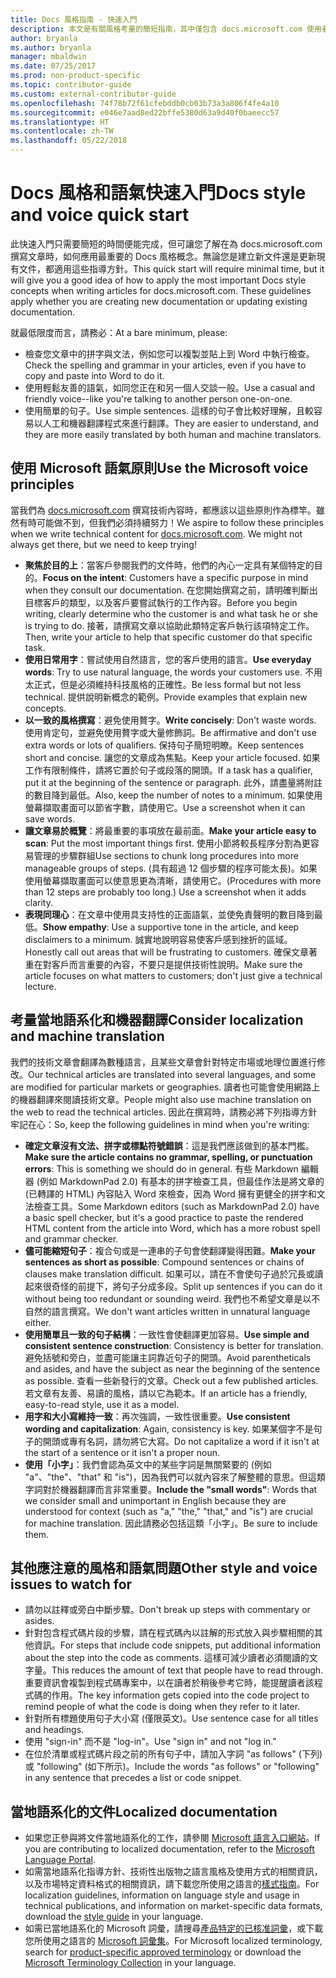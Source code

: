 ```yaml
---
title: Docs 風格指南 - 快速入門
description: 本文是有關風格考量的簡短指南，其中僅包含 docs.microsoft.com 使用者入門的基本主題。
author: bryanla
ms.author: bryanla
manager: mbaldwin
ms.date: 07/25/2017
ms.prod: non-product-specific
ms.topic: contributor-guide
ms.custom: external-contributor-guide
ms.openlocfilehash: 74f78b72f61cfebddb0cb03b73a3a806f4fe4a10
ms.sourcegitcommit: e046e7aad8ed22bffe5380d63a9d40f0baeecc57
ms.translationtype: HT
ms.contentlocale: zh-TW
ms.lasthandoff: 05/22/2018
---
```

# <a name="docs-style-and-voice-quick-start"></a><span data-ttu-id="979f0-103">Docs 風格和語氣快速入門</span><span class="sxs-lookup"><span data-stu-id="979f0-103">Docs style and voice quick start</span></span>

<span data-ttu-id="979f0-104">此快速入門只需要簡短的時間便能完成，但可讓您了解在為 docs.microsoft.com 撰寫文章時，如何應用最重要的 Docs 風格概念。無論您是建立新文件還是更新現有文件，都適用這些指導方針。</span><span class="sxs-lookup"><span data-stu-id="979f0-104">This quick start will require minimal time, but it will give you a good idea of how to apply the most important Docs style concepts when writing articles for docs.microsoft.com. These guidelines apply whether you are creating new documentation or updating existing documentation.</span></span>

<span data-ttu-id="979f0-105">就最低限度而言，請務必：</span><span class="sxs-lookup"><span data-stu-id="979f0-105">At a bare minimum, please:</span></span>

- <span data-ttu-id="979f0-106">檢查您文章中的拼字與文法，例如您可以複製並貼上到 Word 中執行檢查。</span><span class="sxs-lookup"><span data-stu-id="979f0-106">Check the spelling and grammar in your articles, even if you have to copy and paste into Word to do it.</span></span>
- <span data-ttu-id="979f0-107">使用輕鬆友善的語氣，如同您正在和另一個人交談一般。</span><span class="sxs-lookup"><span data-stu-id="979f0-107">Use a casual and friendly voice--like you're talking to another person one-on-one.</span></span>
- <span data-ttu-id="979f0-108">使用簡單的句子。</span><span class="sxs-lookup"><span data-stu-id="979f0-108">Use simple sentences.</span></span> <span data-ttu-id="979f0-109">這樣的句子會比較好理解，且較容易以人工和機器翻譯程式來進行翻譯。</span><span class="sxs-lookup"><span data-stu-id="979f0-109">They are easier to understand, and they are more easily translated by both human and machine translators.</span></span>

## <a name="use-the-microsoft-voice-principles"></a><span data-ttu-id="979f0-110">使用 Microsoft 語氣原則</span><span class="sxs-lookup"><span data-stu-id="979f0-110">Use the Microsoft voice principles</span></span>

<span data-ttu-id="979f0-111">當我們為 [docs.microsoft.com](https://docs.microsoft.com) 撰寫技術內容時，都應該以這些原則作為標竿。雖然有時可能做不到，但我們必須持續努力！</span><span class="sxs-lookup"><span data-stu-id="979f0-111">We aspire to follow these principles when we write technical content for [docs.microsoft.com](https://docs.microsoft.com). We might not always get there, but we need to keep trying!</span></span>

- <span data-ttu-id="979f0-112">**聚焦於目的上**：當客戶參閱我們的文件時，他們的內心一定具有某個特定的目的。</span><span class="sxs-lookup"><span data-stu-id="979f0-112">**Focus on the intent**: Customers have a specific purpose in mind when they consult our documentation.</span></span> <span data-ttu-id="979f0-113">在您開始撰寫之前，請明確判斷出目標客戶的類型，以及客戶要嘗試執行的工作內容。</span><span class="sxs-lookup"><span data-stu-id="979f0-113">Before you begin writing, clearly determine who the customer is and what task he or she is trying to do.</span></span> <span data-ttu-id="979f0-114">接著，請撰寫文章以協助此類特定客戶執行該項特定工作。</span><span class="sxs-lookup"><span data-stu-id="979f0-114">Then, write your article to help that specific customer do that specific task.</span></span>
- <span data-ttu-id="979f0-115">**使用日常用字**：嘗試使用自然語言，您的客戶使用的語言。</span><span class="sxs-lookup"><span data-stu-id="979f0-115">**Use everyday words**: Try to use natural language, the words your customers use.</span></span> <span data-ttu-id="979f0-116">不用太正式，但是必須維持科技風格的正確性。</span><span class="sxs-lookup"><span data-stu-id="979f0-116">Be less formal but not less technical.</span></span> <span data-ttu-id="979f0-117">提供說明新概念的範例。</span><span class="sxs-lookup"><span data-stu-id="979f0-117">Provide examples that explain new concepts.</span></span>
- <span data-ttu-id="979f0-118">**以一致的風格撰寫**：避免使用贅字。</span><span class="sxs-lookup"><span data-stu-id="979f0-118">**Write concisely**: Don't waste words.</span></span> <span data-ttu-id="979f0-119">使用肯定句，並避免使用贅字或大量修飾詞。</span><span class="sxs-lookup"><span data-stu-id="979f0-119">Be affirmative and don't use extra words or lots of qualifiers.</span></span> <span data-ttu-id="979f0-120">保持句子簡短明瞭。</span><span class="sxs-lookup"><span data-stu-id="979f0-120">Keep sentences short and concise.</span></span> <span data-ttu-id="979f0-121">讓您的文章成為焦點。</span><span class="sxs-lookup"><span data-stu-id="979f0-121">Keep your article focused.</span></span> <span data-ttu-id="979f0-122">如果工作有限制條件，請將它置於句子或段落的開頭。</span><span class="sxs-lookup"><span data-stu-id="979f0-122">If a task has a qualifier, put it at the beginning of the sentence or paragraph.</span></span> <span data-ttu-id="979f0-123">此外，請盡量將附註的數目降到最低。</span><span class="sxs-lookup"><span data-stu-id="979f0-123">Also, keep the number of notes to a minimum.</span></span> <span data-ttu-id="979f0-124">如果使用螢幕擷取畫面可以節省字數，請使用它。</span><span class="sxs-lookup"><span data-stu-id="979f0-124">Use a screenshot when it can save words.</span></span>
- <span data-ttu-id="979f0-125">**讓文章易於概覽**：將最重要的事項放在最前面。</span><span class="sxs-lookup"><span data-stu-id="979f0-125">**Make your article easy to scan**: Put the most important things first.</span></span> <span data-ttu-id="979f0-126">使用小節將較長程序分割為更容易管理的步驟群組</span><span class="sxs-lookup"><span data-stu-id="979f0-126">Use sections to chunk long procedures into more manageable groups of steps.</span></span> <span data-ttu-id="979f0-127">(具有超過 12 個步驟的程序可能太長)。如果使用螢幕擷取畫面可以使意思更為清晰，請使用它。</span><span class="sxs-lookup"><span data-stu-id="979f0-127">(Procedures with more than 12 steps are probably too long.) Use a screenshot when it adds clarity.</span></span>
- <span data-ttu-id="979f0-128">**表現同理心**：在文章中使用具支持性的正面語氣，並使免責聲明的數目降到最低。</span><span class="sxs-lookup"><span data-stu-id="979f0-128">**Show empathy**: Use a supportive tone in the article, and keep disclaimers to a minimum.</span></span> <span data-ttu-id="979f0-129">誠實地說明容易使客戶感到挫折的區域。</span><span class="sxs-lookup"><span data-stu-id="979f0-129">Honestly call out areas that will be frustrating to customers.</span></span> <span data-ttu-id="979f0-130">確保文章著重在對客戶而言重要的內容，不要只是提供技術性說明。</span><span class="sxs-lookup"><span data-stu-id="979f0-130">Make sure the article focuses on what matters to customers; don't just give a technical lecture.</span></span>

## <a name="consider-localization-and-machine-translation"></a><span data-ttu-id="979f0-131">考量當地語系化和機器翻譯</span><span class="sxs-lookup"><span data-stu-id="979f0-131">Consider localization and machine translation</span></span>

<span data-ttu-id="979f0-132">我們的技術文章會翻譯為數種語言，且某些文章會針對特定市場或地理位置進行修改。</span><span class="sxs-lookup"><span data-stu-id="979f0-132">Our technical articles are translated into several languages, and some are modified for particular markets or geographies.</span></span> <span data-ttu-id="979f0-133">讀者也可能會使用網路上的機器翻譯來閱讀技術文章。</span><span class="sxs-lookup"><span data-stu-id="979f0-133">People might also use machine translation on the web to read the technical articles.</span></span> <span data-ttu-id="979f0-134">因此在撰寫時，請務必將下列指導方針牢記在心：</span><span class="sxs-lookup"><span data-stu-id="979f0-134">So, keep the following guidelines in mind when you're writing:</span></span>

- <span data-ttu-id="979f0-135">**確定文章沒有文法、拼字或標點符號錯誤**：這是我們應該做到的基本門檻。</span><span class="sxs-lookup"><span data-stu-id="979f0-135">**Make sure the article contains no grammar, spelling, or punctuation errors**: This is something we should do in general.</span></span> <span data-ttu-id="979f0-136">有些 Markdown 編輯器 (例如 MarkdownPad 2.0) 有基本的拼字檢查工具，但最佳作法是將文章的 (已轉譯的 HTML) 內容貼入 Word 來檢查，因為 Word 擁有更健全的拼字和文法檢查工具。</span><span class="sxs-lookup"><span data-stu-id="979f0-136">Some Markdown editors (such as MarkdownPad 2.0) have a basic spell checker, but it's a good practice to paste the rendered HTML content from the article into Word, which has a more robust spell and grammar checker.</span></span>
- <span data-ttu-id="979f0-137">**儘可能縮短句子**：複合句或是一連串的子句會使翻譯變得困難。</span><span class="sxs-lookup"><span data-stu-id="979f0-137">**Make your sentences as short as possible**: Compound sentences or chains of clauses make translation difficult.</span></span> <span data-ttu-id="979f0-138">如果可以，請在不會使句子過於冗長或讀起來很奇怪的前提下，將句子分成多段。</span><span class="sxs-lookup"><span data-stu-id="979f0-138">Split up sentences if you can do it without being too redundant or sounding weird.</span></span> <span data-ttu-id="979f0-139">我們也不希望文章是以不自然的語言撰寫。</span><span class="sxs-lookup"><span data-stu-id="979f0-139">We don't want articles written in unnatural language either.</span></span>
- <span data-ttu-id="979f0-140">**使用簡單且一致的句子結構**：一致性會使翻譯更加容易。</span><span class="sxs-lookup"><span data-stu-id="979f0-140">**Use simple and consistent sentence construction**: Consistency is better for translation.</span></span> <span data-ttu-id="979f0-141">避免括號和旁白，並盡可能讓主詞靠近句子的開頭。</span><span class="sxs-lookup"><span data-stu-id="979f0-141">Avoid parentheticals and asides, and have the subject as near the beginning of the sentence as possible.</span></span> <span data-ttu-id="979f0-142">查看一些新發行的文章。</span><span class="sxs-lookup"><span data-stu-id="979f0-142">Check out a few published articles.</span></span> <span data-ttu-id="979f0-143">若文章有友善、易讀的風格，請以它為範本。</span><span class="sxs-lookup"><span data-stu-id="979f0-143">If an article has a friendly, easy-to-read style, use it as a model.</span></span>
- <span data-ttu-id="979f0-144">**用字和大小寫維持一致**：再次強調，一致性很重要。</span><span class="sxs-lookup"><span data-stu-id="979f0-144">**Use consistent wording and capitalization**: Again, consistency is key.</span></span> <span data-ttu-id="979f0-145">如果某個字不是句子的開頭或專有名詞，請勿將它大寫。</span><span class="sxs-lookup"><span data-stu-id="979f0-145">Do not capitalize a word if it isn't at the start of a sentence or it isn't a proper noun.</span></span>
- <span data-ttu-id="979f0-146">**使用「小字」**：我們會認為英文中的某些字詞是無關緊要的 (例如 "a"、"the"、"that" 和 "is")，因為我們可以就內容來了解整體的意思。但這類字詞對於機器翻譯而言非常重要。</span><span class="sxs-lookup"><span data-stu-id="979f0-146">**Include the "small words"**: Words that we consider small and unimportant in English because they are understood for context (such as "a," "the," "that," and "is") are crucial for machine translation.</span></span> <span data-ttu-id="979f0-147">因此請務必包括這類「小字」。</span><span class="sxs-lookup"><span data-stu-id="979f0-147">Be sure to include them.</span></span>

## <a name="other-style-and-voice-issues-to-watch-for"></a><span data-ttu-id="979f0-148">其他應注意的風格和語氣問題</span><span class="sxs-lookup"><span data-stu-id="979f0-148">Other style and voice issues to watch for</span></span>

- <span data-ttu-id="979f0-149">請勿以註釋或旁白中斷步驟。</span><span class="sxs-lookup"><span data-stu-id="979f0-149">Don't break up steps with commentary or asides.</span></span>
- <span data-ttu-id="979f0-150">針對包含程式碼片段的步驟，請在程式碼內以註解的形式放入與步驟相關的其他資訊。</span><span class="sxs-lookup"><span data-stu-id="979f0-150">For steps that include code snippets, put additional information about the step into the code as comments.</span></span> <span data-ttu-id="979f0-151">這樣可減少讀者必須閱讀的文字量。</span><span class="sxs-lookup"><span data-stu-id="979f0-151">This reduces the amount of text that people have to read through.</span></span> <span data-ttu-id="979f0-152">重要資訊會複製到程式碼專案中，以在讀者於稍後參考它時，能提醒讀者該程式碼的作用。</span><span class="sxs-lookup"><span data-stu-id="979f0-152">The key information gets copied into the code project to remind people of what the code is doing when they refer to it later.</span></span>
- <span data-ttu-id="979f0-153">針對所有標題使用句子大小寫 (僅限英文)。</span><span class="sxs-lookup"><span data-stu-id="979f0-153">Use sentence case for all titles and headings.</span></span>
- <span data-ttu-id="979f0-154">使用 "sign-in" 而不是 "log-in"。</span><span class="sxs-lookup"><span data-stu-id="979f0-154">Use "sign in" and not "log in."</span></span>
- <span data-ttu-id="979f0-155">在位於清單或程式碼片段之前的所有句子中，請加入字詞 "as follows" (下列) 或 "following" (如下所示)。</span><span class="sxs-lookup"><span data-stu-id="979f0-155">Include the words "as follows" or "following" in any sentence that precedes a list or code snippet.</span></span>

## <a name="localized-documentation"></a><span data-ttu-id="979f0-156">當地語系化的文件</span><span class="sxs-lookup"><span data-stu-id="979f0-156">Localized documentation</span></span>

- <span data-ttu-id="979f0-157">如果您正參與將文件當地語系化的工作，請參閱 [Microsoft 語言入口網站](https://www.microsoft.com/Language/Default.aspx)。</span><span class="sxs-lookup"><span data-stu-id="979f0-157">If you are contributing to localized documentation, refer to the [Microsoft Language Portal](https://www.microsoft.com/Language/Default.aspx).</span></span>
- <span data-ttu-id="979f0-158">如需當地語系化指導方針、技術性出版物之語言風格及使用方式的相關資訊，以及市場特定資料格式的相關資訊，請下載您所使用之語言的[樣式指南](https://www.microsoft.com/Language/StyleGuides.aspx)。</span><span class="sxs-lookup"><span data-stu-id="979f0-158">For localization guidelines, information on language style and usage in technical publications, and information on market-specific data formats, download the [style guide](https://www.microsoft.com/Language/StyleGuides.aspx) in your language.</span></span>
- <span data-ttu-id="979f0-159">如需已當地語系化的 Microsoft 詞彙，請搜尋[產品特定的已核准詞彙](https://www.microsoft.com/Language/Search.aspx)，或下載您所使用之語言的 [Microsoft 詞彙集](https://www.microsoft.com/Language/Terminology.aspx)。</span><span class="sxs-lookup"><span data-stu-id="979f0-159">For Microsoft localized terminology, search for [product-specific approved terminology](https://www.microsoft.com/Language/Search.aspx) or download the [Microsoft Terminology Collection](https://www.microsoft.com/Language/Terminology.aspx) in your language.</span></span>
